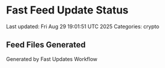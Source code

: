 # Fast Feed Update Status
Last updated: Fri Aug 29 19:01:51 UTC 2025
Categories: crypto

## Feed Files Generated

Generated by Fast Updates Workflow
